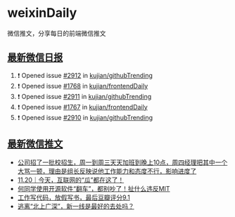 # weixinDaily
微信推文，分享每日的前端微信推文

## [最新微信日报](https://github.com/kujian/weixinDaily/issues)

<!--START_SECTION:activity-->
1. ❗ Opened issue [#2912](https://github.com/kujian/githubTrending/issues/2912) in [kujian/githubTrending](https://github.com/kujian/githubTrending)
2. ❗ Opened issue [#1768](https://github.com/kujian/frontendDaily/issues/1768) in [kujian/frontendDaily](https://github.com/kujian/frontendDaily)
3. ❗ Opened issue [#2911](https://github.com/kujian/githubTrending/issues/2911) in [kujian/githubTrending](https://github.com/kujian/githubTrending)
4. ❗ Opened issue [#1767](https://github.com/kujian/frontendDaily/issues/1767) in [kujian/frontendDaily](https://github.com/kujian/frontendDaily)
5. ❗ Opened issue [#2910](https://github.com/kujian/githubTrending/issues/2910) in [kujian/githubTrending](https://github.com/kujian/githubTrending)
<!--END_SECTION:activity-->


## [最新微信推文](https://weixin.qdkfweb.cn/)

<!-- BLOG-POST-LIST:START -->
- [公司招了一批校招生，周一到周三天天加班到晚上10点，周四经理把其中一个大骂一顿，理由是组长反映说他工作能力和态度不行，影响进度了](https://weixin.qdkfweb.cn/59096.html)
- [11.20｜今天，互联网的“瓜”都在这了！](https://weixin.qdkfweb.cn/59104.html)
- [何同学使用开源软件“翻车”，都别吵了！扯什么违反MIT](https://weixin.qdkfweb.cn/59123.html)
- [工作写代码，放假写书，最后豆瓣评分9.1](https://weixin.qdkfweb.cn/59124.html)
- [逃离“北上广深”，新一线是最好的去处吗？](https://weixin.qdkfweb.cn/59125.html)
<!-- BLOG-POST-LIST:END -->